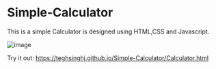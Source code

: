 # Simple-Calculator
This is a simple Calculator is designed using HTML,CSS and Javascript.

![image](https://user-images.githubusercontent.com/81065036/164049523-7044fb3e-a27b-49b4-96bd-67bf65ae7881.png)

Try it out: 
https://teghsinghj.github.io/Simple-Calculator/Calculator.html
